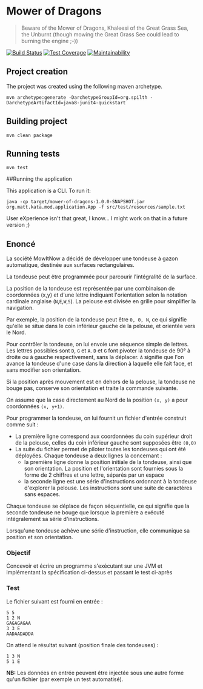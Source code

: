 # Mower of Dragons

> Beware of the Mower of Dragons, Khaleesi of the Great Grass Sea, the Unburnt (though mowing the Great Grass See could lead to burning the engine ;-))

[![Build Status](https://travis-ci.org/m-dubois/mower-of-dragons.svg?branch=master)](https://travis-ci.org/m-dubois/mower-of-dragons)
[![Test Coverage](https://api.codeclimate.com/v1/badges/3487a8832870fdd4e974/test_coverage)](https://codeclimate.com/github/m-dubois/mower-of-dragons/test_coverage)
[![Maintainability](https://api.codeclimate.com/v1/badges/3487a8832870fdd4e974/maintainability)](https://codeclimate.com/github/m-dubois/mower-of-dragons/maintainability)


## Project creation

The project was created using the following maven archetype.

```
mvn archetype:generate -DarchetypeGroupId=org.spilth -DarchetypeArtifactId=java8-junit4-quickstart
```

## Building project

```
mvn clean package
```

## Running tests

```
mvn test
```

##Running the application

This application is a CLI. To run it:

```
java -cp target/mower-of-dragons-1.0.0-SNAPSHOT.jar org.matt.kata.mod.application.App -f src/test/resources/sample.txt
```

User eXperience isn't that great, I know... I might work on that in a future version ;) 

## Enoncé 

La société MowItNow a décidé de développer une tondeuse à gazon automatique, destinée aux surfaces rectangulaires.

La tondeuse peut être programmée pour parcourir l'intégralité de la surface.

La position de la tondeuse est représentée par une combinaison de coordonnées (x,y) et d'une lettre indiquant l'orientation selon la notation cardinale anglaise (`N`,`E`,`W`,`S`). La pelouse est divisée en grille pour simplifier la navigation.

Par exemple, la position de la tondeuse peut être `0, 0, N`, ce qui signifie qu'elle se situe dans le coin inférieur gauche de la pelouse, et orientée vers le Nord.

Pour contrôler la tondeuse, on lui envoie une séquence simple de lettres. Les lettres possibles sont `D`, `G` et `A`. `D` et `G` font pivoter la tondeuse de 90° à droite ou à gauche respectivement, sans la déplacer. `A` signifie que l'on avance la tondeuse d'une case dans la direction à laquelle elle fait face, et sans modifier son orientation.

Si la position après mouvement est en dehors de la pelouse, la tondeuse ne bouge pas, conserve son orientation et traite la commande suivante.

On assume que la case directement au Nord de la position `(x, y)` a pour coordonnées `(x, y+1)`.

Pour programmer la tondeuse, on lui fournit un fichier d'entrée construit comme suit :
- La première ligne correspond aux coordonnées du coin supérieur droit de la pelouse, celles du coin inférieur gauche sont supposées être `(0,0)`
- La suite du fichier permet de piloter toutes les tondeuses qui ont été déployées. Chaque tondeuse a deux lignes la concernant :
  - la première ligne donne la position initiale de la tondeuse, ainsi que son orientation. La position et l'orientation sont fournies sous la forme de 2 chiffres et une lettre, séparés par un espace
  - la seconde ligne est une série d'instructions ordonnant à la tondeuse d'explorer la pelouse. Les instructions sont une suite de caractères sans espaces.

Chaque tondeuse se déplace de façon séquentielle, ce qui signifie que la seconde tondeuse ne bouge que lorsque la première a exécuté intégralement sa série d'instructions.

Lorsqu'une tondeuse achève une série d'instruction, elle communique sa position et son orientation.

### Objectif

Concevoir et écrire un programme s'exécutant sur une JVM et implémentant la spécification ci-dessus et passant le test ci-après

### Test

Le fichier suivant est fourni en entrée :

```
5 5
1 2 N
GAGAGAGAA
3 3 E
AADAADADDA
```

On attend le résultat suivant (position finale des tondeuses) :

```
1 3 N
5 1 E
```

**NB:** Les données en entrée peuvent être injectée sous une autre forme qu'un fichier (par exemple un test automatisé).
